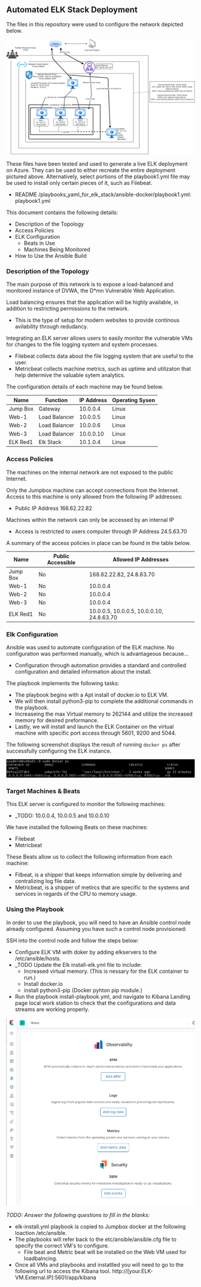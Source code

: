 ## Automated ELK Stack Deployment

The files in this repository were used to configure the network depicted below.

![Elk Stack Diagram](./Images/Diagrams/Elk/Elk_Stack_Diagram.png)

These files have been tested and used to generate a live ELK deployment on Azure. They can be used to either recreate the entire deployment pictured above. Alternatively, select portions of the playbook1.yml file may be used to install only certain pieces of it, such as Filebeat.

  - README /playbooks_yaml_for_elk_stack/ansible-docker/playbook1.yml: playbook1.yml

This document contains the following details:
- Description of the Topology
- Access Policies
- ELK Configuration
  - Beats in Use
  - Machines Being Monitored
- How to Use the Ansible Build


### Description of the Topology

The main purpose of this network is to expose a load-balanced and monitored instance of DVWA, the D*mn Vulnerable Web Application.

Load balancing ensures that the application will be highly available, in addition to restricting permissions to the network.
- This is the type of setup for modern websites to provide continous avilability through redudancy.

Integrating an ELK server allows users to easily monitor the vulnerable VMs for changes to the file logging system and system processes.
- Filebeat collects data about the file logging system that are useful to the user.
- Metricbeat collects machine metrics, such as uptime and utilizaton that help determive the valuable sytem analytics.

The configuration details of each machine may be found below.

| Name     | Function      | IP Address | Operating Sysen |
|----------|---------------|------------|-----------------|
| Jump Box | Gateway       | 10.0.0.4   | Linux           |
| Web-1    | Load Balancer | 10.0.0.5   | Linux           |
| Web-2    | Load Balancer | 10.0.0.6   | Linux           |
| Web-3    | Load Balancer | 10.0.0.10  | Linux           |
| ELK Red1 | Elk Stack     | 10.1.0.4   | Linux           |

### Access Policies

The machines on the internal network are not exposed to the public Internet. 

Only the Jumpbox machine can accept connections from the Internet. Access to this machine is only allowed from the following IP addresses:
- Public IP Address 168.62.22.82

Machines within the network can only be accessed by an internal IP
- Access is restricted to users computer through IP Address 24.5.63.70

A summary of the access policies in place can be found in the table below.

| Name     | Public Accessible | Allowed IP Addresses                      |
|----------|-------------------|-------------------------------------------|
| Jump Box | No                | 168.62.22.82, 24.8.63.70                  |
| Web-1    | No                | 10.0.0.4                                  |
| Web-2    | No                | 10.0.0.4                                  |
| Web-3    | No                | 10.0.0.4                                  |
| ELK Red1 | No                | 10.0.0.5, 10.0.0.5, 10.0.0.10, 24.8.63.70 |

### Elk Configuration

Ansible was used to automate configuration of the ELK machine. No configuration was performed manually, which is advantageous because...
- Configuration through automation provides a standard and controlled configuration and detailed information about the install.

The playbook implements the following tasks:
- The playbook begins with a Apt install of docker.io to ELK VM.
- We will then install python3-pip to complete the additional commands in the playbook.
- Increaseing the max Virtual memory to 262144 and utilize the increased memory for desired preformance.
- Lastly, we will install and launch the ELK Container on the virtual machine with specific port access through 5601, 9200 and 5044.

The following screenshot displays the result of running `docker ps` after successfully configuring the ELK instance.

![Docker PS output](./images/elk_docker/docker_ps.png)

### Target Machines & Beats
This ELK server is configured to monitor the following machines:
- _TODO: 10.0.0.4, 10.0.0.5 and 10.0.0.10

We have installed the following Beats on these machines:
- Filebeat 
- Metricbeat

These Beats allow us to collect the following information from each machine:
- Filbeat, is a shipper that keeps information simple by delivering and centralizing log file data.
- Metricbeat, is a shipper of metircs that are specific to the systems and services in regards of the CPU to memory usage.

### Using the Playbook
In order to use the playbook, you will need to have an Ansible control node already configured. Assuming you have such a control node provisioned: 

SSH into the control node and follow the steps below:
- Configure ELK VM with doker by adding elkservers to the /etc/ansible/hosts.
- _TODO Update the Elk install-elk.yml file to include:
  - Increased virtual memory. (This is nessary for the ELK container to run.)
  - Install docker.io
  - install python3-pip (Docker pyhton pip module.)
- Run the playbook install-playbook.yml, and navigate to Kibana Landing page local work station to check that the configurations and data streams are working properly.

![Kibana Home Page](./images/kibana/kibana_home.png)


_TODO: Answer the following questions to fill in the blanks:_
- elk-install.yml playbook  is copied to Jumpbox docker at the following loaction /etc/ansible.
- The playbooks will refer back to the etc/ansible/ansible.cfg file to specify the correct VM's to configure.
  - File beat and Metric beat will be installed on the Web VM used for loadbalncing.
- Once all VMs and playbooks and instatlled you will need to go to the following url to access the Kibana tool. http://[your.ELK-VM.External.IP]:5601/app/kibana


